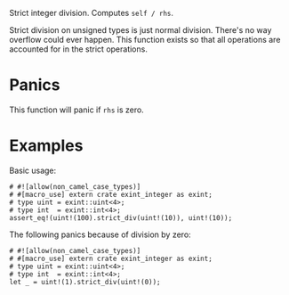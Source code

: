 Strict integer division. Computes `self / rhs`.

Strict division on unsigned types is just normal division. There's no way
overflow could ever happen. This function exists so that all operations are
accounted for in the strict operations.

# Panics

This function will panic if `rhs` is zero.

# Examples

Basic usage:

```
# #![allow(non_camel_case_types)]
# #[macro_use] extern crate exint_integer as exint;
# type uint = exint::uint<4>;
# type int  = exint::int<4>;
assert_eq!(uint!(100).strict_div(uint!(10)), uint!(10));
```

The following panics because of division by zero:

```should_panic
# #![allow(non_camel_case_types)]
# #[macro_use] extern crate exint_integer as exint;
# type uint = exint::uint<4>;
# type int  = exint::int<4>;
let _ = uint!(1).strict_div(uint!(0));
```
